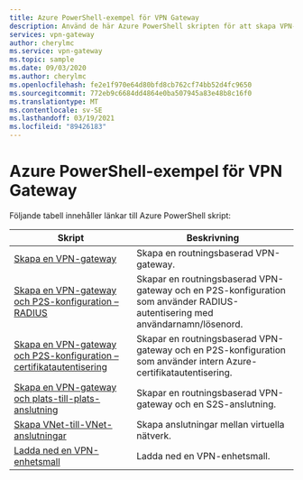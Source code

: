 ```yaml
---
title: Azure PowerShell-exempel för VPN Gateway
description: Använd de här Azure PowerShell skripten för att skapa VPN-gatewayer, skapa plats-till-plats-och VNET-till-VNet-anslutningar och hämta VPN-mallar för enheter.
services: vpn-gateway
author: cherylmc
ms.service: vpn-gateway
ms.topic: sample
ms.date: 09/03/2020
ms.author: cherylmc
ms.openlocfilehash: fe2e1f970e64d80bfd8cb762cf74bb52d4fc9650
ms.sourcegitcommit: 772eb9c6684dd4864e0ba507945a83e48b8c16f0
ms.translationtype: MT
ms.contentlocale: sv-SE
ms.lasthandoff: 03/19/2021
ms.locfileid: "89426183"
---
```

# <a name="azure-powershell-samples-for-vpn-gateway"></a>Azure PowerShell-exempel för VPN Gateway

Följande tabell innehåller länkar till Azure PowerShell skript:

| Skript | Beskrivning |
|----|----|
| [Skapa en VPN-gateway](./scripts/vpn-gateway-sample-create-vpn-gateway-powershell.md) | Skapa en routningsbaserad VPN-gateway. |
| [Skapa en VPN-gateway och P2S-konfiguration – RADIUS](./scripts/vpn-gateway-sample-point-to-site-radius-authentication-powershell.md) | Skapar en routningsbaserad VPN-gateway och en P2S-konfiguration som använder RADIUS-autentisering med användarnamn/lösenord. |
| [Skapa en VPN-gateway och P2S-konfiguration – certifikatautentisering](./scripts/vpn-gateway-sample-point-to-site-certificate-authentication-powershell.md) | Skapar en routningsbaserad VPN-gateway och en P2S-konfiguration som använder intern Azure-certifikatautentisering. |
| [Skapa en VPN-gateway och plats-till-plats-anslutning](./scripts/vpn-gateway-sample-site-to-site-powershell.md) | Skapar en routningsbaserad VPN-gateway och en S2S-anslutning. |
| [Skapa VNet-till-VNet-anslutningar](./scripts/vpn-gateway-sample-vnet-vnet-powershell.md) | Skapa anslutningar mellan virtuella nätverk. |
| [Ladda ned en VPN-enhetsmall](./scripts/vpn-gateway-sample-site-to-site-download-devicescript-powershell.md) | Ladda ned en VPN-enhetsmall. |
